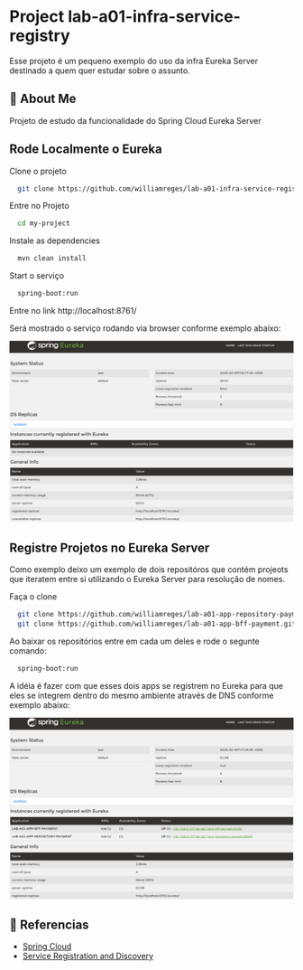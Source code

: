 
#  Project lab-a01-infra-service-registry

Esse projeto é um pequeno exemplo do uso da infra Eureka Server destinado a quem quer estudar sobre o assunto.


## 🚀 About Me
Projeto de estudo da funcionalidade do Spring Cloud Eureka Server


## Rode Localmente o Eureka

Clone o projeto

```bash
  git clone https://github.com/williamreges/lab-a01-infra-service-registry.git
```

Entre no Projeto

```bash
  cd my-project
```

Instale as dependencies

```bash
  mvn clean install
```

Start o serviço

```bash
  spring-boot:run
```
Entre no link
http://localhost:8761/

Será mostrado o serviço rodando via browser conforme exemplo abaixo:


![](./images/eureka-server.png)

## Registre Projetos no Eureka Server

Como exemplo deixo um exemplo de dois repositóros que contém projeots que iteratem entre si utilizando 
o Eureka Server para resolução de nomes.

Faça o clone 

```bash
  git clone https://github.com/williamreges/lab-a01-app-repository-payment.git
  git clone https://github.com/williamreges/lab-a01-app-bff-payment.git
```

Ao baixar os repositórios entre em cada um deles e rode o segunte comando:

```bash
  spring-boot:run
```

A idéia é fazer com que esses dois apps se registrem no Eureka para que eles se integrem dentro do mesmo 
ambiente através de DNS conforme exemplo abaixo:

![images](./images/eureka-server02.png)


## 🔗 Referencias
* [Spring Cloud](https://spring.io/cloud)
* [Service Registration and Discovery](https://spring.io/guides/gs/service-registration-and-discovery)